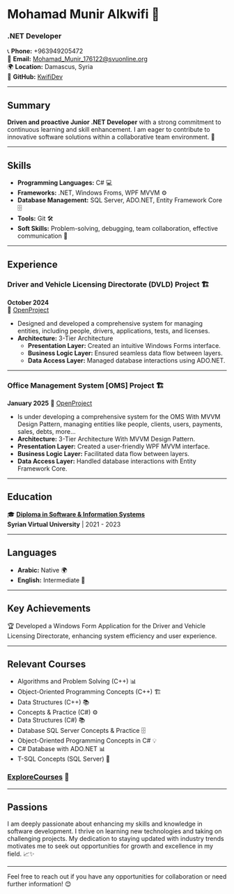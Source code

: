 # Mohamad Munir Alkwifi 🚀

### .NET Developer

📞 **Phone:** +963949205472  
📧 **Email:** Mohamad_Munir_176122@svuonline.org  
🌍 **Location:** Damascus, Syria  
🔗 **GitHub:** [KwifiDev](https://github.com/KwifiDev/)  

---

## Summary

**Driven and proactive Junior .NET Developer** with a strong commitment to continuous learning and skill enhancement. I am eager to contribute to innovative software solutions within a collaborative team environment. 🌟

---

## Skills

- **Programming Languages:** C# 💻
- **Frameworks:** .NET, Windows Froms, WPF MVVM ⚙️
- **Database Management:** SQL Server, ADO.NET, Entity Framework Core 🗄️
- **Tools:** Git 🛠️
- **Soft Skills:** Problem-solving, debugging, team collaboration, effective communication 📣

---

## Experience

### Driver and Vehicle Licensing Directorate (DVLD) Project 🏗️
**October 2024**  
📂 [OpenProject](https://github.com/KwifiDev/DVLD-Solution)

- Designed and developed a comprehensive system for managing entities, including people, drivers, applications, tests, and licenses.
- **Architecture:** 3-Tier Architecture
  - **Presentation Layer:** Created an intuitive Windows Forms interface.
  - **Business Logic Layer:** Ensured seamless data flow between layers.
  - **Data Access Layer:** Managed database interactions using ADO.NET.

---

### Office Management System [OMS] Project 🏗️
**January 2025**
📂 [OpenProject](https://github.com/KwifiDev/OMS-Solution)

- Is under developing a comprehensive system for the OMS With MVVM Design Pattern, managing entities like people, clients, users, payments, sales, debts, more...
- **Architecture:**  3-Tier Architecture With MVVM Design Pattern.
 - **Presentation Layer:**  Created a user-friendly WPF MVVM interface.
 - **Business Logic Layer:** Facilitated data flow between layers.
 - **Data Access Layer:** Handled database interactions with Entity Framework Core.

---

## Education

🎓 **[Diploma in Software & Information Systems](https://github.com/KwifiDev/ResumeShowcase/blob/main/Education/Diploma%20Software%20%26%20Information%20Systems.pdf)**  
**Syrian Virtual University** | 2021 - 2023

---

## Languages

- **Arabic:** Native 🌍
- **English:** Intermediate 📖

---

## Key Achievements

🏆 Developed a Windows Form Application for the Driver and Vehicle Licensing Directorate, enhancing system efficiency and user experience.

---

## Relevant Courses

- Algorithms and Problem Solving (C++) 📊
- Object-Oriented Programming Concepts (C++) 🏗️
- Data Structures (C++) 📚
- Concepts & Practice (C#) ⚙️
- Data Structures (C#) 📚
- Database SQL Server Concepts & Practice 🗄️
- Object-Oriented Programming Concepts in C# 💡
- C# Database with ADO.NET 📊
- T-SQL Concepts (SQL Server) 🧮

### [ExploreCourses](https://github.com/KwifiDev/ResumeShowcase/tree/main/images) 🔗 

---

## Passions

I am deeply passionate about enhancing my skills and knowledge in software development. I thrive on learning new technologies and taking on challenging projects. My dedication to staying updated with industry trends motivates me to seek out opportunities for growth and excellence in my field. 📈✨

---

Feel free to reach out if you have any opportunities for collaboration or need further information! 😊

